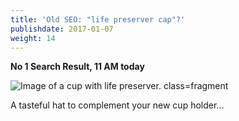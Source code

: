 ```yaml
---
title: 'Old SEO: "life preserver cap"?'
publishdate: 2017-01-07
weight: 14
---
```


**No 1 Search Result, 11 AM today**

![Image of a cup with life preserver. class=fragment](/images/nipc-old-2.jpg)

<span class="footnote fragment">A tasteful hat to complement your new cup holder...</span>
